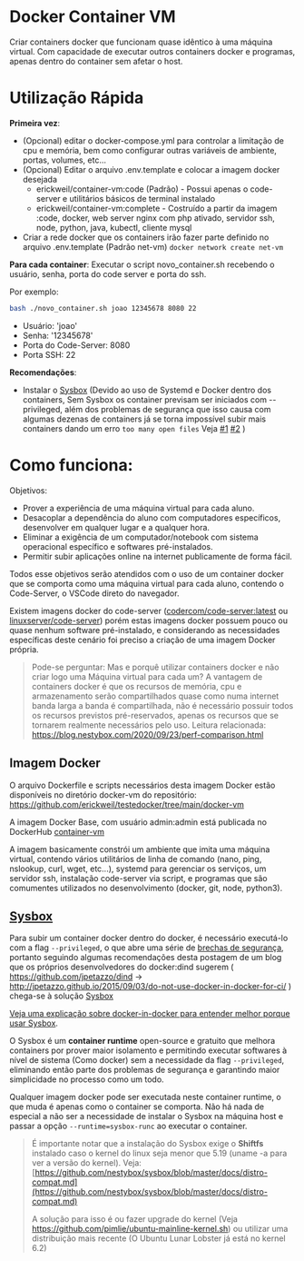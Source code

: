 # Docker Container VM

Criar containers docker que funcionam quase idêntico à uma máquina virtual. Com capacidade de executar outros containers docker e programas, apenas dentro do container sem afetar o host.

# Utilização Rápida

**Primeira vez**:
- (Opcional) editar o docker-compose.yml para controlar a limitação de cpu e memória, bem como configurar outras variáveis de ambiente, portas, volumes, etc...
- (Opcional) Editar o arquivo .env.template e colocar a imagem docker desejada
  - erickweil/container-vm:code (Padrão) - Possui apenas o code-server e utilitários básicos de terminal instalado
  - erickweil/container-vm:complete - Costruído a partir da imagem :code, docker, web server nginx com php ativado, servidor ssh, node, python, java, kubectl, cliente mysql
- Criar a rede docker que os containers irão fazer parte definido no arquivo .env.template (Padrão net-vm) `docker network create net-vm`


**Para cada container**:
Executar o script novo_container.sh recebendo o usuário, senha, porta do code server e porta do ssh.

Por exemplo:
```bash
bash ./novo_container.sh joao 12345678 8080 22
```
- Usuário: 'joao'
- Senha: '12345678'
- Porta do Code-Server: 8080
- Porta SSH: 22

**Recomendações**:
- Instalar o [Sysbox](https://github.com/nestybox/sysbox) (Devido ao uso de Systemd e Docker dentro dos containers, Sem Sysbox os container previsam ser iniciados com --privileged, além dos problemas de segurança que isso causa com algumas dezenas de containers já se torna impossível subir mais containers dando um erro `too many open files` Veja [#1](https://oooops.dev/2021/01/17/file-limits-and-how-the-too-many-open-files-error-can-pop-up-unexpectedly/) [#2](https://serverfault.com/questions/1053187/systemd-fails-to-run-in-a-docker-container-when-using-cgroupv2-cgroupns-priva) )

# Como funciona:

Objetivos:
- Prover a experiência de uma máquina virtual para cada aluno.
- Desacoplar a dependência do aluno com computadores específicos, desenvolver em qualquer lugar e a qualquer hora.
- Eliminar a exigência de um computador/notebook com sistema operacional específico e softwares pré-instalados.
- Permitir subir aplicações online na internet publicamente de forma fácil.

Todos esse objetivos serão atendidos com o uso de um container docker que se comporta como uma máquina virtual para cada aluno, contendo o Code-Server, o VSCode direto do navegador.

Existem imagens docker do code-server ([codercom/code-server:latest](https://coder.com/docs/code-server/latest/install#docker) ou [linuxserver/code-server](https://hub.docker.com/r/linuxserver/code-server)) porém estas imagens docker possuem pouco ou quase nenhum software pré-instalado, e considerando as necessidades específicas deste cenário foi preciso a criação de uma imagem Docker própria.

> Pode-se perguntar: Mas e porquê utilizar containers docker e não criar logo uma Máquina virtual para cada um? A vantagem de containers docker é que os recursos de memória, cpu e armazenamento serão compartilhados quase como numa internet banda larga a banda é compartilhada, não é necessário possuir todos os recursos previstos pré-reservados, apenas os recursos que se tornarem realmente necessários pelo uso. Leitura relacionada: https://blog.nestybox.com/2020/09/23/perf-comparison.html

## Imagem Docker

O arquivo Dockerfile e scripts necessários desta imagem Docker estão disponíveis no diretório docker-vm do repositório: https://github.com/erickweil/testedocker/tree/main/docker-vm

A imagem Docker Base, com usuário admin:admin está publicada no DockerHub [container-vm](https://hub.docker.com/r/erickweil/container-vm)

A imagem basicamente constrói um ambiente que imita uma máquina virtual, contendo vários utilitários de linha de comando (nano, ping, nslookup, curl, wget, etc...), systemd para gerenciar os serviços, um servidor ssh, instalação code-server via script, e programas que são comumentes utilizados no desenvolvimento (docker, git, node, python3).

## [Sysbox](https://github.com/nestybox/sysbox)

Para subir um container docker dentro do docker, é necessário executá-lo com a flag `--privileged`, o que abre uma série de [brechas de segurança](https://www.trendmicro.com/pt_br/research/19/l/why-running-a-privileged-container-in-docker-is-a-bad-idea.html), portanto seguindo algumas recomendações desta postagem de um blog que os próprios desenvolvedores do docker:dind sugerem ( https://github.com/jpetazzo/dind -> http://jpetazzo.github.io/2015/09/03/do-not-use-docker-in-docker-for-ci/ ) chega-se à solução [Sysbox](https://github.com/nestybox/sysbox) 

[Veja uma explicação sobre docker-in-docker para entender melhor porque usar Sysbox](http://jpetazzo.github.io/2015/09/03/do-not-use-docker-in-docker-for-ci/).

O Sysbox é um **container runtime** open-source e gratuito que melhora containers por prover maior isolamento e permitindo executar softwares à nível de sistema (Como docker) sem a necessidade da flag `--privileged`, eliminando então parte dos problemas de segurança e garantindo maior simplicidade no processo como um todo.

Qualquer imagem docker pode ser executada neste container runtime, o que muda é apenas como o container se comporta. Não há nada de especial a não ser a necessidade de instalar o Sysbox na máquina host e passar a opção `--runtime=sysbox-runc` ao executar o container.

> É importante notar que a instalação do Sysbox exige o **Shiftfs** instalado caso o kernel do linux seja menor que 5.19 (uname -a para ver a versão do kernel). Veja: [https://github.com/nestybox/sysbox/blob/master/docs/distro-compat.md](https://github.com/nestybox/sysbox/blob/master/docs/distro-compat.md) 
> 
> A solução para isso é ou fazer upgrade do kernel (Veja https://github.com/pimlie/ubuntu-mainline-kernel.sh) ou utilizar uma distribuição mais recente (O Ubuntu Lunar Lobster já está no kernel 6.2)

